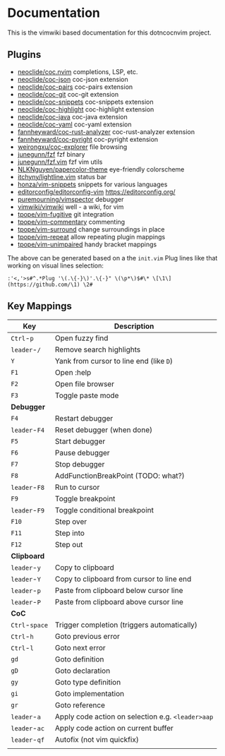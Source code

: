 # Documentation

This is the vimwiki based documentation for this dotncocnvim project.

## Plugins

* [neoclide/coc.nvim](https://github.com/neoclide/coc.nvim) completions, LSP, etc.
* [neoclide/coc-json](https://github.com/neoclide/coc-json) coc-json extension
* [neoclide/coc-pairs](https://github.com/neoclide/coc-pairs) coc-pairs extension
* [neoclide/coc-git](https://github.com/neoclide/coc-git) coc-git extension
* [neoclide/coc-snippets](https://github.com/neoclide/coc-snippets) coc-snippets extension
* [neoclide/coc-highlight](https://github.com/neoclide/coc-highlight) coc-highlight extension
* [neoclide/coc-java](https://github.com/neoclide/coc-java) coc-java extension
* [neoclide/coc-yaml](https://github.com/neoclide/coc-yaml) coc-yaml extension
* [fannheyward/coc-rust-analyzer](https://github.com/fannheyward/coc-rust-analyzer) coc-rust-analyzer extension
* [fannheyward/coc-pyright](https://github.com/fannheyward/coc-pyright) coc-pyright extension
* [weirongxu/coc-explorer](https://github.com/weirongxu/coc-explorer) file browsing
* [junegunn/fzf](https://github.com/junegunn/fzf) fzf binary
* [junegunn/fzf.vim](https://github.com/junegunn/fzf.vim) fzf vim utils
* [NLKNguyen/papercolor-theme](https://github.com/NLKNguyen/papercolor-theme) eye-friendly colorscheme
* [itchyny/lightline.vim](https://github.com/itchyny/lightline.vim) status bar
* [honza/vim-snippets](https://github.com/honza/vim-snippets) snippets for various languages
* [editorconfig/editorconfig-vim](https://github.com/editorconfig/editorconfig-vim) https://editorconfig.org/
* [puremourning/vimspector](https://github.com/puremourning/vimspector) debugger
* [vimwiki/vimwiki](https://github.com/vimwiki/vimwiki) well - a wiki, for vim
* [tpope/vim-fugitive](https://github.com/tpope/vim-fugitive) git integration
* [tpope/vim-commentary](https://github.com/tpope/vim-commentary) commenting
* [tpope/vim-surround](https://github.com/tpope/vim-surround) change surroundings in place
* [tpope/vim-repeat](https://github.com/tpope/vim-repeat) allow repeating plugin mappings
* [tpope/vim-unimpaired](https://github.com/tpope/vim-unimpaired) handy bracket mappings

The above can be generated based on a the `init.vim` Plug lines like that working on visual lines selection:

`:'<,'>s#^.*Plug '\(.\{-}\)'.\{-}" \(\p*\)$#\* \[\1\](https://github.com/\1) \2#`

## Key Mappings

| Key                          | Description                                       |
| ---------------------------- | ------------------------------------------        |
| `Ctrl`-`p`                   | Open fuzzy find                                   |
| `leader`-`/`                 | Remove search highlights                          |
| `Y`                          | Yank from cursor to line end (like `D`)           |
| `F1`                         | Open :help                                        |
| `F2`                         | Open file browser                                 |
| `F3`                         | Toggle paste mode                                 |
| **Debugger**                 |                                                   |
| `F4`                         | Restart debugger                                  |
| `leader`-`F4`                | Reset debugger (when done)                        |
| `F5`                         | Start debugger                                    |
| `F6`                         | Pause debugger                                    |
| `F7`                         | Stop debugger                                     |
| `F8`                         | AddFunctionBreakPoint (TODO: what?)               |
| `leader`-`F8`                | Run to cursor                                     |
| `F9`                         | Toggle breakpoint                                 |
| `leader`-`F9`                | Toggle conditional breakpoint                     |
| `F10`                        | Step over                                         |
| `F11`                        | Step into                                         |
| `F12`                        | Step out                                          |
| **Clipboard**                |                                                   |
| `leader`-`y`                 | Copy to clipboard                                 |
| `leader`-`Y`                 | Copy to clipboard from cursor to line end         |
| `leader`-`p`                 | Paste from clipboard below cursor line            |
| `leader`-`P`                 | Paste from clipboard above cursor line            |
| **CoC**                      |                                                   |
| `Ctrl`-`space`               | Trigger completion (triggers automatically)       |
| `Ctrl`-`h`                   | Goto previous error                               |
| `Ctrl`-`l`                   | Goto next error                                   |
| `gd`                         | Goto definition                                   |
| `gD`                         | Goto declaration                                  |
| `gy`                         | Goto type definition                              |
| `gi`                         | Goto implementation                               |
| `gr`                         | Goto reference                                    |
| `leader`-`a`                 | Apply code action on selection e.g. `<leader>aap` |
| `leader`-`ac`                | Apply code action on current buffer               |
| `leader`-`qf`                | Autofix (not vim quickfix)                        |
|                              |                                                   |


